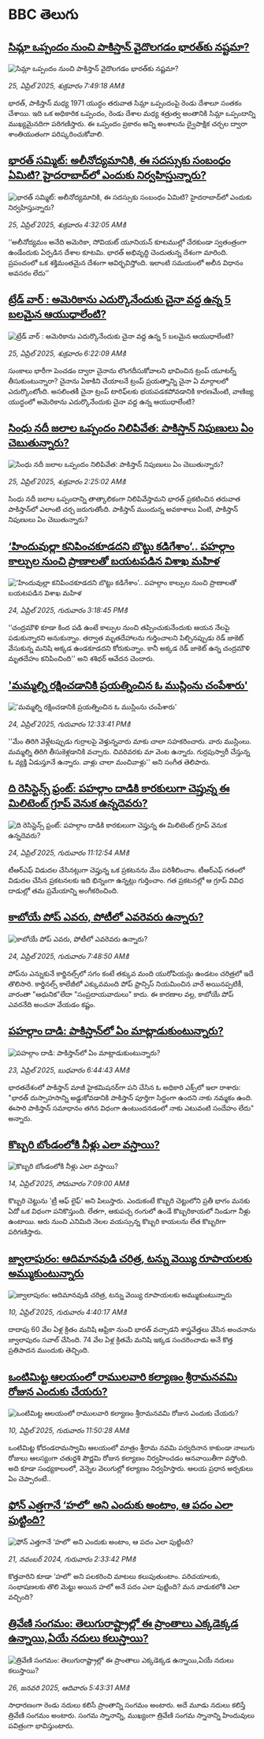 # BBC తెలుగు## [సిమ్లా ఒప్పందం నుంచి పాకిస్తాన్ వైదొలగడం భారత్‌కు నష్టమా?](https://www.bbc.com/telugu/articles/cj3x7yp5548o?at_campaign=githubrss)![సిమ్లా ఒప్పందం నుంచి పాకిస్తాన్ వైదొలగడం భారత్‌కు నష్టమా?](https://ichef.bbci.co.uk/ace/standard/240/cpsprodpb/dd64/live/d723f950-2198-11f0-9048-b9cce02dc397.jpg)_25, ఏప్రిల్ 2025, శుక్రవారం 7:49:18 AMకి_భారత్, పాకిస్తాన్  మధ్య 1971 యుద్ధం తరువాత  సిమ్లా ఒప్పందంపై రెండు దేశాలూ సంతకం చేశాయి. ఇది ఒక అధికారిక ఒప్పందం, రెండు దేశాల మధ్య శత్రుత్వ అంతానికి  సిమ్లా ఒప్పందాన్ని ముఖ్యమైనదిగా పరిగణిస్తారు.  ఈ ఒప్పందం ప్రకారం  అన్ని అంశాలను ద్వైపాక్షిక చర్చల ద్వారా శాంతియుతంగా పరిష్కరించుకోవాలి.## [భారత్ సమ్మిట్: అలీనోద్యమానికి, ఈ సదస్సుకు సంబంధం ఏమిటి? హైదరాబాద్‌లో ఎందుకు నిర్వహిస్తున్నారు? ](https://www.bbc.com/telugu/articles/cg5q483q3zeo?at_campaign=githubrss)![భారత్ సమ్మిట్: అలీనోద్యమానికి, ఈ సదస్సుకు సంబంధం ఏమిటి? హైదరాబాద్‌లో ఎందుకు నిర్వహిస్తున్నారు? ](https://ichef.bbci.co.uk/ace/standard/240/cpsprodpb/c586/live/531da580-211f-11f0-9e2d-dd01a2998783.jpg)_25, ఏప్రిల్ 2025, శుక్రవారం 4:32:05 AMకి_‘‘అలీనోద్యమం అనేది అమెరికా, సోవియట్ యూనియన్ కూటముల్లో చేరకుండా స్వతంత్రంగా ఉండేందుకు ఏర్పడిన దేశాల కూటమి. భారత్ అభివృద్ధి చెందుతున్న దేశంగా మారింది. ప్రపంచంలో ఒక శక్తిమంతమైన దేశంగా ఆవిర్భవిస్తోంది. ఇలాంటి సమయంలో అలీన విధానం అవసరం లేదు’’## [ట్రేడ్ వార్ : అమెరికాను ఎదుర్కొనేందుకు చైనా వద్ద ఉన్న 5 బలమైన ఆయుధాలేంటి?](https://www.bbc.com/telugu/articles/cj0zv81qjq8o?at_campaign=githubrss)![ట్రేడ్ వార్ : అమెరికాను ఎదుర్కొనేందుకు చైనా వద్ద ఉన్న 5 బలమైన ఆయుధాలేంటి?](https://ichef.bbci.co.uk/ace/standard/240/cpsprodpb/e0a8/live/66c7c490-2100-11f0-9c65-a5c3dc449bf3.jpg)_25, ఏప్రిల్ 2025, శుక్రవారం 6:22:09 AMకి_సుంకాలు భారీగా పెంచడం ద్వారా చైనాను లొంగదీసుకోవాలని భావించిన ట్రంప్ యూటర్న్ తీసుకుంటున్నారా? చైనాను ఏకాకిని చేయాలనే ట్రంప్ ప్రయత్నాన్ని చైనా ఏ మార్గాలలో ఎదుర్కొంటోంది. అసలింతకీ చైనా ట్రంప్ టారిఫ్‌లకు భయపడకపోవడానికి  కారణమేంటి, వాణిజ్య యుద్ధంలో అమెరికాను  ఎదుర్కొనేందుకు చైనా వద్ద ఉన్న ఆయుధాలేంటి?## [సింధు నదీ జలాల ఒప్పందం  నిలిపివేత: పాకిస్తాన్‌ నిపుణులు ఏం చెబుతున్నారు?](https://www.bbc.com/telugu/articles/c5y58dw49jlo?at_campaign=githubrss)![సింధు నదీ జలాల ఒప్పందం  నిలిపివేత: పాకిస్తాన్‌ నిపుణులు ఏం చెబుతున్నారు?](https://ichef.bbci.co.uk/ace/standard/240/cpsprodpb/f8d2/live/2a9598c0-2151-11f0-9c65-a5c3dc449bf3.jpg)_25, ఏప్రిల్ 2025, శుక్రవారం 2:25:02 AMకి_సింధు నదీ జలాల ఒప్పందాన్ని తాత్కాలికంగా నిలిపివేస్తామని భారత్ ప్రకటించిన తరువాత పాకిస్తాన్‌లో ఎలాంటి చర్చ జరుగుతోంది. పాకిస్తాన్ ముందున్న అవకాశాలు ఏంటి,  పాకిస్తాన్ నిపుణులు ఏం చెబుతున్నారు?## [‘హిందువుల్లా కనిపించకూడదని బొట్టు కడిగేశాం’.. పహల్గాం కాల్పుల నుంచి ప్రాణాలతో బయటపడిన విశాఖ మహిళ](https://www.bbc.com/telugu/articles/c1egq788g88o?at_campaign=githubrss)![‘హిందువుల్లా కనిపించకూడదని బొట్టు కడిగేశాం’.. పహల్గాం కాల్పుల నుంచి ప్రాణాలతో బయటపడిన విశాఖ మహిళ](https://ichef.bbci.co.uk/ace/standard/240/cpsprodpb/b9f0/live/271e3800-211f-11f0-bc02-6f0ee6586b19.jpg)_24, ఏప్రిల్ 2025, గురువారం 3:18:45 PMకి_‘‘చంద్రమౌళి కూడా కింద పడి ఉంటే కాల్పుల నుంచి తప్పించుకునేందుకు ఆయన నేలపై పడుకున్నారని అనుకున్నాం. తర్వాత మృతదేహాలను గుర్తించాలని పిల్చినప్పుడు  రెడ్ జాకెట్ వేసుకున్న మనిషి అక్కడ ఉండకూడదని కోరుకున్నాం. కానీ అక్కడ రెడ్ జాకెట్ ఉన్న చంద్రమౌళి మృతదేహం కనిపించింది'' అని శశిధర్ ఆవేదన చెందారు.## ['మమ్మల్ని రక్షించడానికి ప్రయత్నించిన ఓ ముస్లింను చంపేశారు'](https://www.bbc.com/telugu/articles/c33zln55g14o?at_campaign=githubrss)!['మమ్మల్ని రక్షించడానికి ప్రయత్నించిన ఓ ముస్లింను చంపేశారు'](https://ichef.bbci.co.uk/ace/standard/240/cpsprodpb/94d0/live/69613a80-2108-11f0-9060-674316cb3a1f.jpg)_24, ఏప్రిల్ 2025, గురువారం 12:33:41 PMకి_''మేం తిరిగి వెళ్లేటప్పుడు గుర్రాలపై వెళ్తున్నవారు మాకు చాలా సహకరించారు. వారు ముస్లింలు. మమ్మల్ని తిరిగి తీసుకెళ్లడానికి వచ్చారు. చివరివరకు మా వెంట ఉన్నారు. గుర్రపుస్వారీ చేస్తున్న ఓ వ్యక్తి ఏడుస్తూనే ఉన్నారు. వాళ్లు చాలా మంచివాళ్లు'' అని సంగీత తెలిపారు.## [ది రెసిస్టెన్స్ ఫ్రంట్: పహల్గాం దాడికి కారకులుగా చెప్తున్న ఈ మిలిటెంట్ గ్రూప్ వెనుక ఉన్నదెవరు?](https://www.bbc.com/telugu/articles/c87pwg035z1o?at_campaign=githubrss)![ది రెసిస్టెన్స్ ఫ్రంట్: పహల్గాం దాడికి కారకులుగా చెప్తున్న ఈ మిలిటెంట్ గ్రూప్ వెనుక ఉన్నదెవరు?](https://ichef.bbci.co.uk/ace/standard/240/cpsprodpb/0375/live/63933fc0-20fb-11f0-b122-c52cf00da345.jpg)_24, ఏప్రిల్ 2025, గురువారం 11:12:54 AMకి_టీఆర్ఎఫ్ విడుదల చేసినట్లుగా చెప్తున్న ఒక ప్రకటనను మేం పరిశీలించాం. టీఆర్ఎఫ్ గతంలో విడుదల చేసిన ప్రకటనలకు ఇది భిన్నంగా ఉన్నట్లు గుర్తించాం. గత ప్రకటనల్లో ఆ గ్రూప్ వివిధ దాడుల్లో తమ ప్రమేయాన్ని అంగీకరించింది.## [కాబోయే పోప్ ఎవరు, పోటీలో ఎవరెవరు ఉన్నారు?](https://www.bbc.com/telugu/articles/c75de4pwq59o?at_campaign=githubrss)![కాబోయే పోప్ ఎవరు, పోటీలో ఎవరెవరు ఉన్నారు?](https://ichef.bbci.co.uk/ace/standard/240/cpsprodpb/a08f/live/f5c6e900-2033-11f0-9060-674316cb3a1f.jpg)_24, ఏప్రిల్ 2025, గురువారం 7:48:50 AMకి_పోప్‌ను ఎన్నుకునే కార్డినల్స్‌లో సగం కంటే తక్కువ మంది యురోపియన్లు ఉండటం చరిత్రలో ఇదే తొలిసారి. కార్డినల్స్ కాలేజీలో ఎక్కువమంది పోప్ ఫ్రాన్సిస్ నియమించిన వారే అయినప్పటికీ, వారంతా "ఆధునిక"లేదా "సంప్రదాయవాదులు" కాదు. ఈ కారణాల వల్ల, కాబోయే పోప్ ఎవరనేది అంచనా వేయడం కష్టం.## [పహల్గాం దాడి: పాకిస్తాన్‌లో ఏం మాట్లాడుకుంటున్నారు?](https://www.bbc.com/telugu/articles/cr5dld02vp1o?at_campaign=githubrss)![పహల్గాం దాడి: పాకిస్తాన్‌లో ఏం మాట్లాడుకుంటున్నారు?](https://ichef.bbci.co.uk/ace/standard/240/cpsprodpb/8c21/live/4537e8f0-2006-11f0-b39a-65fa3ab53b91.jpg)_23, ఏప్రిల్ 2025, బుధవారం 6:44:43 AMకి_భారతదేశంలో పాకిస్తాన్ మాజీ హైకమిషనర్‌గా పని చేసిన ఓ అధికారి ఎక్స్‌లో ఇలా రాశారు: "భారత్ దుస్సాహసాన్ని అడ్డుకోవడానికి పాకిస్తాన్ పూర్తిగా సిద్ధంగా ఉందని నాకు నమ్మకం ఉంది. ఈసారి పాకిస్తాన్ సమాధానం తగిన విధంగా ఉంటుందనడంలో నాకు ఎటువంటి సందేహం లేదు" అన్నారు.## [కొబ్బరి బోండంలోకి నీళ్లు ఎలా వస్తాయి?](https://www.bbc.com/telugu/articles/czjn4mzxxy8o?at_campaign=githubrss)![కొబ్బరి బోండంలోకి నీళ్లు ఎలా వస్తాయి?](https://ichef.bbci.co.uk/ace/standard/240/cpsprodpb/46c5/live/684a55e0-18fd-11f0-8b11-7756b7b808cc.jpg)_14, ఏప్రిల్ 2025, సోమవారం 7:09:00 AMకి_కొబ్బరి చెట్టును 'ట్రీ ఆఫ్ లైఫ్' అని పిలుస్తారు. ఎందుకంటే కొబ్బరి చెట్టులోని ప్రతీ భాగం మనకు ఏదో ఒక విధంగా పనికొస్తుంది. లేతగా, ఆకుపచ్చ రంగులో ఉండే కొబ్బరికాయలో నిండుగా నీళ్లు ఉంటాయి. ఆరు నుంచి ఎనిమిది నెలల వయస్సున్న కొబ్బరి కాయలను లేత కొబ్బరిగా పరిగణిస్తారు.## [జ్వాలాపురం: ఆదిమానవుడి చరిత్ర, టన్ను వెయ్యి రూపాయలకు అమ్ముకుంటున్నారు ](https://www.bbc.com/telugu/articles/creqqnwdd5qo?at_campaign=githubrss)![జ్వాలాపురం: ఆదిమానవుడి చరిత్ర, టన్ను వెయ్యి రూపాయలకు అమ్ముకుంటున్నారు ](https://ichef.bbci.co.uk/ace/standard/240/cpsprodpb/765e/live/b472e2d0-15b4-11f0-842b-a7355694993d.jpg)_10, ఏప్రిల్ 2025, గురువారం 4:40:17 AMకి_దాదాపు 60 వేల ఏళ్ల క్రితం మనిషి ఆఫ్రికా నుంచి భారత్ వచ్చాడని శాస్త్రవేత్తలు వేసిన అంచనాను జ్వాలాపురం సవాల్ చేసింది. 74 వేల ఏళ్ల క్రితమే మనిషి ఇక్కడ సంచరించాడు అనే కొత్త ప్రతిపాదన ముందుకు తెచ్చింది.## [ఒంటిమిట్ట ఆలయంలో రాములవారి కల్యాణం శ్రీరామనవమి రోజున ఎందుకు చేయరు?](https://www.bbc.com/telugu/articles/ce822j5e465o?at_campaign=githubrss)![ఒంటిమిట్ట ఆలయంలో రాములవారి కల్యాణం శ్రీరామనవమి రోజున ఎందుకు చేయరు?](https://ichef.bbci.co.uk/ace/standard/240/cpsprodpb/fed5/live/25534d40-1601-11f0-b58a-6113af226972.jpg)_10, ఏప్రిల్ 2025, గురువారం 11:50:28 AMకి_ఒంటిమిట్ట కోదండరామస్వామి ఆలయంలో మాత్రం శ్రీరామ నవమి పర్వదినాన కాకుండా నాలుగు రోజులు ఆలస్యంగా చతుర్దశి పౌర్ణమి రోజున కల్యాణం నిర్వహించడం ఆనవాయితీగా వస్తోంది. అది కూడా సంధ్యకాలంలో, వెన్నెల వెలుగుల్లో కల్యాణం నిర్వహిస్తారు. ఆలయ ప్రధాన అర్చకులు ఏం చెప్పారంటే..## [ఫోన్ ఎత్తగానే ‘హలో’ అని ఎందుకు అంటాం, ఆ పదం ఎలా పుట్టింది?](https://www.bbc.com/telugu/articles/cgj7x7gdjq4o?at_campaign=githubrss)![ఫోన్ ఎత్తగానే ‘హలో’ అని ఎందుకు అంటాం, ఆ పదం ఎలా పుట్టింది?](https://ichef.bbci.co.uk/ace/standard/240/cpsprodpb/0618/live/7a20ebb0-a807-11ef-b21e-5359bd56d02f.jpg)_21, నవంబర్ 2024, గురువారం 2:33:42 PMకి_కొత్తవారిని కూడా ‘హలో’ అని పలకరించి మాటలు కలుపుతుంటాం.  పరిచయాలకు, సంభాషణలకు తొలి మెట్టు అయిన హలో అనే పదం ఎలా పుట్టింది? మన వాడుకలోకి ఎలా వచ్చింది?## [త్రివేణి సంగమం: తెలుగురాష్ట్రాల్లో ఈ ప్రాంతాలు ఎక్కడెక్కడ ఉన్నాయి,ఏయే నదులు కలుస్తాయి? ](https://www.bbc.com/telugu/articles/cz7elrr17jeo?at_campaign=githubrss)![త్రివేణి సంగమం: తెలుగురాష్ట్రాల్లో ఈ ప్రాంతాలు ఎక్కడెక్కడ ఉన్నాయి,ఏయే నదులు కలుస్తాయి? ](https://ichef.bbci.co.uk/ace/standard/240/cpsprodpb/9dad/live/7f50e780-da42-11ef-a37f-eba91255dc3d.jpg)_26, జనవరి 2025, ఆదివారం 5:43:31 AMకి_సాధారణంగా రెండు నదులు కలిసే ప్రాంతాన్ని సంగమం అంటారు. అదే మూడు నదులు కలిస్తే త్రివేణి సంగమం అంటారు. సంగమ స్నానాన్ని, ముఖ్యంగా త్రివేణి సంగమ స్నానాన్ని హిందువులు పవిత్రంగా భావిస్తుంటారు.